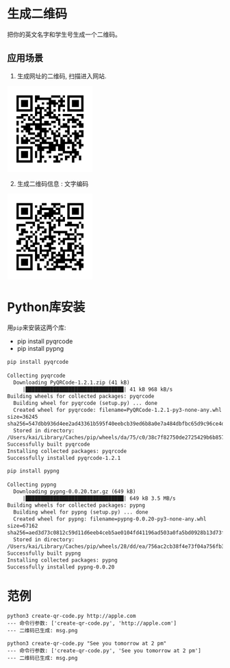 # 生成二维码

把你的英文名字和学生号生成一个二维码。 


## 应用场景

1. 生成网址的二维码, 扫描进入网站.
   
<img src="apple-url.png" alt="apple" width="200"/>


2. 生成二维码信息 : 文字编码

<img src="my-msg.png" alt="my-msg" width="200"/>


# Python库安装

用`pip`来安装这两个库:

* pip install pyqrcode
* pip install pypng

```
pip install pyqrcode

Collecting pyqrcode
  Downloading PyQRCode-1.2.1.zip (41 kB)
     |████████████████████████████████| 41 kB 968 kB/s 
Building wheels for collected packages: pyqrcode
  Building wheel for pyqrcode (setup.py) ... done
  Created wheel for pyqrcode: filename=PyQRCode-1.2.1-py3-none-any.whl size=36245 sha256=547dbb936d4ee2ad43361b595f40eebcb39ed6b8a0e7a484dbfbc65d9c96ce4d
  Stored in directory: /Users/kai/Library/Caches/pip/wheels/da/75/c0/38c7f82750de2725429b6b8571dca254249d73f6c882c5d9b1
Successfully built pyqrcode
Installing collected packages: pyqrcode
Successfully installed pyqrcode-1.2.1
```
```
pip install pypng

Collecting pypng
  Downloading pypng-0.0.20.tar.gz (649 kB)
     |████████████████████████████████| 649 kB 3.5 MB/s 
Building wheels for collected packages: pypng
  Building wheel for pypng (setup.py) ... done
  Created wheel for pypng: filename=pypng-0.0.20-py3-none-any.whl size=67162 sha256=aed3d73c0812c59d11d6eeb4ceb5ae0104fd41196ad503a0fa5bd0928b13d73f
  Stored in directory: /Users/kai/Library/Caches/pip/wheels/28/dd/ea/756ac2cb38f4e73f04a756fb3b4650e5f5dcd019a641098959
Successfully built pypng
Installing collected packages: pypng
Successfully installed pypng-0.0.20
```

# 范例 

```
python3 create-qr-code.py http://apple.com
--- 命令行参数: ['create-qr-code.py', 'http://apple.com']
--- 二维码已生成: msg.png
```

```
python3 create-qr-code.py "See you tomorrow at 2 pm"
--- 命令行参数: ['create-qr-code.py', 'See you tomorrow at 2 pm']
--- 二维码已生成: msg.png
```